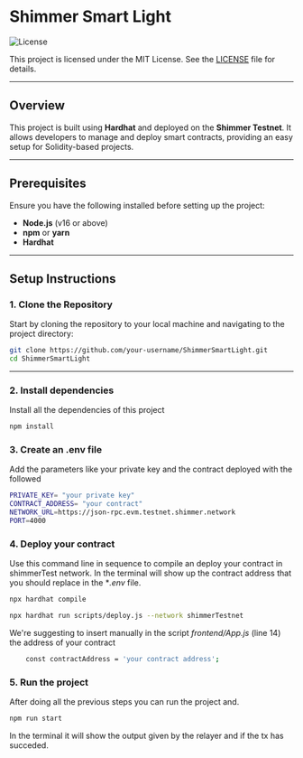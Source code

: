 # Shimmer Smart Light

![License](https://img.shields.io/badge/license-MIT-green)

This project is licensed under the MIT License. See the [LICENSE](./LICENSE) file for details.

---

## Overview

This project is built using **Hardhat** and deployed on the **Shimmer Testnet**. It allows developers to manage and deploy smart contracts, providing an easy setup for Solidity-based projects.

---

## Prerequisites

Ensure you have the following installed before setting up the project:

- **Node.js** (v16 or above)
- **npm** or **yarn**
- **Hardhat**

---

## Setup Instructions

### 1. Clone the Repository

Start by cloning the repository to your local machine and navigating to the project directory:

```bash
git clone https://github.com/your-username/ShimmerSmartLight.git
cd ShimmerSmartLight
```
---

### 2. Install dependencies

Install all the dependencies of this project

```bash
npm install
```

 
### 3. Create an .env file

Add the parameters like your private key and the contract deployed with the followed

```bash
PRIVATE_KEY= "your private key"
CONTRACT_ADDRESS= "your contract"
NETWORK_URL=https://json-rpc.evm.testnet.shimmer.network
PORT=4000
```

### 4. Deploy your contract

Use this command line in sequence to compile an deploy your contract in shimmerTest network. In the terminal will show up the contract address that you 
should replace in the **.env* file.

```bash
npx hardhat compile

```

```bash
npx hardhat run scripts/deploy.js --network shimmerTestnet
```

We're suggesting to insert manually in the script *frontend/App.js* (line 14) the address of your contract 
```bash
    const contractAddress = 'your contract address';
```

### 5. Run the project

After doing all the previous steps you can run the project and.

```bash
npm run start

```

In the terminal it will show the output given by the relayer and if the tx has succeded.


